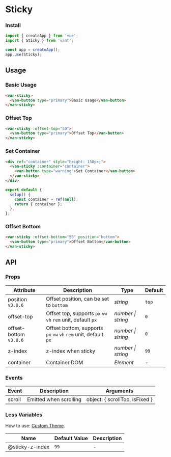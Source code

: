 # Sticky

### Install

```js
import { createApp } from 'vue';
import { Sticky } from 'vant';

const app = createApp();
app.use(Sticky);
```

## Usage

### Basic Usage

```html
<van-sticky>
  <van-button type="primary">Basic Usage</van-button>
</van-sticky>
```

### Offset Top

```html
<van-sticky :offset-top="50">
  <van-button type="primary">Offset Top</van-button>
</van-sticky>
```

### Set Container

```html
<div ref="container" style="height: 150px;">
  <van-sticky :container="container">
    <van-button type="warning">Set Container</van-button>
  </van-sticky>
</div>
```

```js
export default {
  setup() {
    const container = ref(null);
    return { container };
  },
};
```

### Offset Bottom

```html
<van-sticky :offset-bottom="50" position="bottom">
  <van-button type="primary">Offset Bottom</van-button>
</van-sticky>
```

## API

### Props

| Attribute | Description | Type | Default |
| --- | --- | --- | --- |
| position `v3.0.6` | Offset position, can be set to `bottom` | _string_ | `top` |
| offset-top | Offset top, supports `px` `vw` `vh` `rem` unit, default `px` | _number \| string_ | `0` |
| offset-bottom `v3.0.6` | Offset bottom, supports `px` `vw` `vh` `rem` unit, default `px` | _number \| string_ | `0` |
| z-index | z-index when sticky | _number \| string_ | `99` |
| container | Container DOM | _Element_ | - |

### Events

| Event  | Description            | Arguments                      |
| ------ | ---------------------- | ------------------------------ |
| scroll | Emitted when scrolling | object: { scrollTop, isFixed } |

### Less Variables

How to use: [Custom Theme](#/en-US/theme).

| Name            | Default Value | Description |
| --------------- | ------------- | ----------- |
| @sticky-z-index | `99`          | -           |
